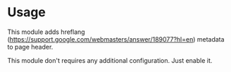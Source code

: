 Usage
=====

This module adds hreflang (https://support.google.com/webmasters/answer/189077?hl=en)
metadata to page header.

This module don't requires any additional configuration. Just enable it.
